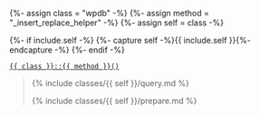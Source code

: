 {%- assign class = "wpdb" -%}
{%- assign method = "_insert_replace_helper" -%}
{%- assign self = class -%}

{%- if include.self -%}
  {%- capture self -%}{{ include.self }}{%- endcapture -%}
{%- endif -%}

<p><code><a href="https://developer.wordpress.org/reference/classes/{{ class | downcase }}/{{ method | downcase }}/">{{ class }}::{{ method }}()</a></code></p>

<blockquote>

{% include classes/{{ self }}/query.md %}

{% include classes/{{ self }}/prepare.md %}

</blockquote>
